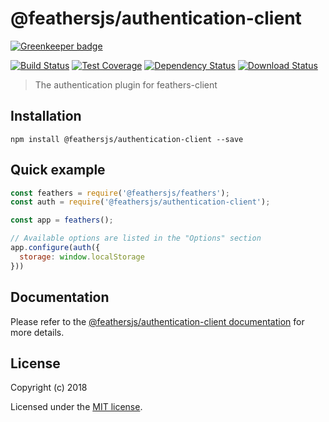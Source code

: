 # @feathersjs/authentication-client

[![Greenkeeper badge](https://badges.greenkeeper.io/feathersjs/authentication-client.svg)](https://greenkeeper.io/)

[![Build Status](https://travis-ci.org/feathersjs/authentication-client.png?branch=master)](https://travis-ci.org/feathersjs/authentication-client)
[![Test Coverage](https://api.codeclimate.com/v1/badges/b2d2b018d2bf75f9bcc8/test_coverage)](https://codeclimate.com/github/feathersjs/authentication-client/test_coverage)
[![Dependency Status](https://img.shields.io/david/feathersjs/authentication-client.svg?style=flat-square)](https://david-dm.org/feathersjs/authentication-client)
[![Download Status](https://img.shields.io/npm/dm/@feathersjs/authentication-client.svg?style=flat-square)](https://www.npmjs.com/package/@feathersjs/authentication-client)

> The authentication plugin for feathers-client

## Installation

```
npm install @feathersjs/authentication-client --save
```

## Quick example

```js
const feathers = require('@feathersjs/feathers');
const auth = require('@feathersjs/authentication-client');

const app = feathers();

// Available options are listed in the "Options" section
app.configure(auth({
  storage: window.localStorage
}))
```

## Documentation

Please refer to the [@feathersjs/authentication-client documentation](https://docs.feathersjs.com/api/authentication/client.html) for more details.

## License

Copyright (c) 2018

Licensed under the [MIT license](LICENSE).
